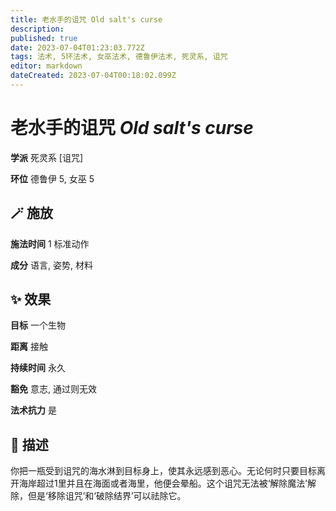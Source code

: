 ```yaml
---
title: 老水手的诅咒 Old salt's curse
description: 
published: true
date: 2023-07-04T01:23:03.772Z
tags: 法术, 5环法术, 女巫法术, 德鲁伊法术, 死灵系, 诅咒
editor: markdown
dateCreated: 2023-07-04T00:18:02.099Z
---
```


# **老水手的诅咒** *Old salt's curse*

**学派** 死灵系 \[诅咒\] 

**环位** 德鲁伊 5, 女巫 5

## 🪄 施放

**施法时间** 1 标准动作

**成分** 语言, 姿势, 材料

## ✨ 效果 

**目标** 一个生物 

**距离** 接触  

**持续时间** 永久 

**豁免** 意志, 通过则无效

**法术抗力** 是

## 📖 描述

你把一瓶受到诅咒的海水淋到目标身上，使其永远感到恶心。无论何时只要目标离开海岸超过1里并且在海面或者海里，他便会晕船。这个诅咒无法被‘解除魔法’解除，但是‘移除诅咒’和‘破除结界’可以祛除它。
    